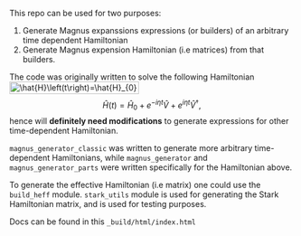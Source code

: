 This repo can be used for two purposes:

1. Generate Magnus expanssions expressions (or builders) of an arbitrary time dependent Hamiltonian
2. Generate Magnus expension Hamiltonian (i.e matrices) from that builders.

The code was originally written to solve the following Hamiltonian <img src="http://www.sciweavers.org/tex2img.php?eq=%5Chat%7BH%7D%5Cleft%28t%5Cright%29%3D%5Chat%7BH%7D_%7B0%7D%2Be%5E%7B-i%5Ceta%20t%7D%5Chat%7BV%7D%2Be%5E%7Bi%5Ceta%20t%7D%5Chat%7BV%7D%5E%7B%5Cdagger%7D%2C&bc=White&fc=Black&im=jpg&fs=12&ff=arev&edit=0" align="center" border="0" alt="\hat{H}\left(t\right)=\hat{H}_{0}+e^{-i\eta t}\hat{V}+e^{i\eta t}\hat{V}^{\dagger}," width="229" height="22" />$$\hat{H}\left(t\right)=\hat{H}_{0}+e^{-i\eta t}\hat{V}+e^{i\eta t}\hat{V}^{\dagger},$$ hence will **definitely need modifications** to generate expressions for other time-dependent Hamiltonian.

``magnus_generator_classic`` was written to generate more arbitrary time-dependent Hamiltonians, while ``magnus_generator`` and ``magnus_generator_parts`` were written specifically for the Hamiltonian above.

To generate the effective Hamiltonian (i.e matrix) one could use the ``build_heff`` module. ``stark_utils`` module is used for generating the Stark Hamiltonian matrix, and is used for testing purposes.

Docs can be found in this ``_build/html/index.html``